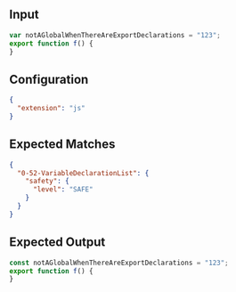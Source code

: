 
## Input
```javascript input
var notAGlobalWhenThereAreExportDeclarations = "123";
export function f() {
}
```

## Configuration
```json configuration
{
  "extension": "js"
}
```

## Expected Matches
```json expected matches
{
  "0-52-VariableDeclarationList": {
    "safety": {
      "level": "SAFE"
    }
  }
}
```

## Expected Output
```javascript expected output
const notAGlobalWhenThereAreExportDeclarations = "123";
export function f() {
}
```
